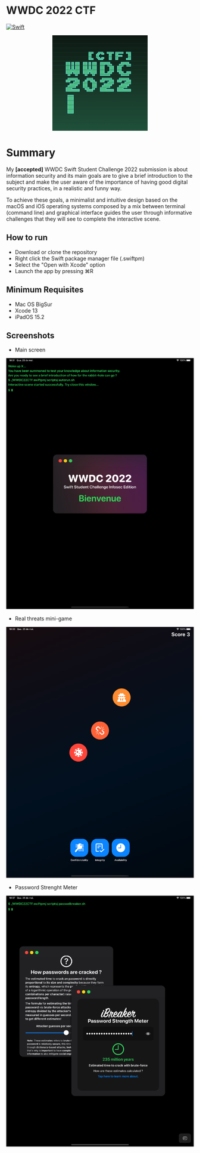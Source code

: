 # WWDC 2022 CTF
[![Swift](https://img.shields.io/badge/Swift-FA7343?style=for-the-badge&logo=swift&logoColor=white)](https://shields.io/) 

<p align="center">
  <img src="Resources/AppIcon.png" width=256 />
</p>

# Summary
My **[accepted]** WWDC Swift Student Challenge 2022 submission is about information security and its main goals are to give a brief introduction to the subject and make the user aware of the importance of having good digital security practices, in a realistic and funny way. 

To achieve these goals, a minimalist and intuitive design based on the macOS and iOS operating systems composed by a mix between terminal (command line) and graphical interface guides the user through informative challenges that they will see to complete the interactive scene. 

## How to run
* Download or clone the repository
* Right click the Swift package manager file (.swiftpm)
* Select the "Open with Xcode" option
* Launch the app by pressing ⌘R

## Minimum Requisites
* Mac OS BigSur
* Xcode 13
* iPadOS 15.2

## Screenshots
* Main screen
<p align="left">
    <img src="Resources/screenshot1.png"/>
</p>

* Real threats mini-game
<p align="left">
    <img src="Resources/screenshot2.png"/>
</p>

* Password Strenght Meter
<p align="left">
    <img src="Resources/screenshot3.png"/>
</p>
